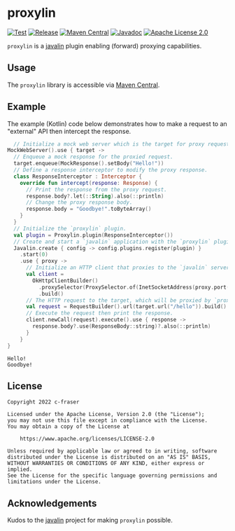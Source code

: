 # proxylin

[![Test](https://github.com/c-fraser/proxylin/workflows/Test/badge.svg)](https://github.com/c-fraser/proxylin/actions)
[![Release](https://img.shields.io/github/v/release/c-fraser/proxylin?logo=github&sort=semver)](https://github.com/c-fraser/proxylin/releases)
[![Maven Central](https://img.shields.io/maven-central/v/io.github.c-fraser/proxylin.svg)](https://search.maven.org/search?q=g:io.github.c-fraser%20AND%20a:proxylin)
[![Javadoc](https://javadoc.io/badge2/io.github.c-fraser/proxylin/javadoc.svg)](https://javadoc.io/doc/io.github.c-fraser/proxylin)
[![Apache License 2.0](https://img.shields.io/badge/License-Apache2-blue.svg)](https://www.apache.org/licenses/LICENSE-2.0)

`proxylin` is a [javalin](https://javalin.io/) plugin enabling (forward) proxying capabilities.

## Usage

The `proxylin` library is accessible
via [Maven Central](https://search.maven.org/search?q=g:io.github.c-fraser%20AND%20a:proxylin).

## Example

The example (Kotlin) code below demonstrates how to make a request to an "external" API
then intercept the response.

<!--- TEST_NAME Example01Test --> 

<!--- INCLUDE
import io.github.cfraser.proxylin.Interceptor
import io.github.cfraser.proxylin.Proxylin
import io.github.cfraser.proxylin.Response
import io.javalin.Javalin
import okhttp3.ResponseBody
import okhttp3.mockwebserver.MockResponse
import okhttp3.mockwebserver.MockWebServer
import java.net.InetSocketAddress
import java.net.ProxySelector
import okhttp3.OkHttpClient.Builder as OkHttpClientBuilder
import okhttp3.Request.Builder as RequestBuilder

fun runExample01() { 
----- SUFFIX 
}
-->

```kotlin
  // Initialize a mock web server which is the target for proxy requests.
MockWebServer().use { target ->
  // Enqueue a mock response for the proxied request.
  target.enqueue(MockResponse().setBody("Hello!"))
  // Define a response interceptor to modify the proxy response.
  class ResponseInterceptor : Interceptor {
    override fun intercept(response: Response) {
      // Print the response from the proxy request.
      response.body?.let(::String).also(::println)
      // Change the proxy response body.
      response.body = "Goodbye!".toByteArray()
    }
  }
  // Initialize the `proxylin` plugin.
  val plugin = Proxylin.plugin(ResponseInterceptor())
  // Create and start a `javalin` application with the `proxylin` plugin registered.
  Javalin.create { config -> config.plugins.register(plugin) }
    .start(0)
    .use { proxy ->
      // Initialize an HTTP client that proxies to the `javalin` server.
      val client =
        OkHttpClientBuilder()
          .proxySelector(ProxySelector.of(InetSocketAddress(proxy.port())))
          .build()
      // The HTTP request to the target, which will be proxied by `proxylin`.
      val request = RequestBuilder().url(target.url("/hello")).build()
      // Execute the request then print the response.
      client.newCall(request).execute().use { response ->
        response.body?.use(ResponseBody::string)?.also(::println)
      }
    }
}
```

```text
Hello!
Goodbye!
```

<!--- KNIT Example01.kt -->
<!--- TEST -->

## License

    Copyright 2022 c-fraser
    
    Licensed under the Apache License, Version 2.0 (the "License");
    you may not use this file except in compliance with the License.
    You may obtain a copy of the License at
    
        https://www.apache.org/licenses/LICENSE-2.0
    
    Unless required by applicable law or agreed to in writing, software
    distributed under the License is distributed on an "AS IS" BASIS,
    WITHOUT WARRANTIES OR CONDITIONS OF ANY KIND, either express or implied.
    See the License for the specific language governing permissions and
    limitations under the License.

## Acknowledgements

Kudos to the [javalin](https://github.com/javalin/javalin) project for making `proxylin` possible.
